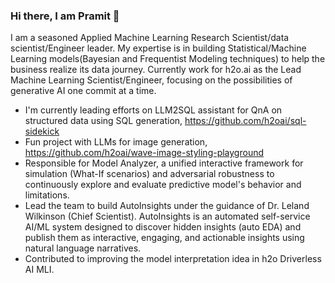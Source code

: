 ### Hi there, I am Pramit 👋
I am a seasoned Applied Machine Learning Research Scientist/data scientist/Engineer leader.
My expertise is in building Statistical/Machine Learning models(Bayesian and Frequentist Modeling techniques) to help the business realize its data journey. 
Currently work for h2o.ai as the Lead Machine Learning Scientist/Engineer, focusing on the possibilities of generative AI one commit at a time.
- I'm currently leading efforts on LLM2SQL assistant for QnA on structured data using SQL generation, https://github.com/h2oai/sql-sidekick
- Fun project with LLMs for image generation, https://github.com/h2oai/wave-image-styling-playground
- Responsible for Model Analyzer, a unified interactive framework for simulation (What-If scenarios) and adversarial robustness to continuously explore and evaluate predictive model's behavior and limitations.
- Lead the team to build AutoInsights under the guidance of Dr. Leland Wilkinson (Chief Scientist). AutoInsights is an automated self-service AI/ML system designed to discover hidden insights (auto EDA) and publish them as interactive, engaging, and actionable insights using natural language narratives.
- Contributed to improving the model interpretation idea in h2o Driverless AI MLI.
<!--
**pramitchoudhary/pramitchoudhary** is a ✨ _special_ ✨ repository because its `README.md` (this file) appears on your GitHub profile.

Here are some ideas to get you started:

- 🔭 I'm currently leading efforts on LLM2SQL assistant for QnA on structured data using SQL generation.
- 🌱 I’m currently learning ...
- 👯 I’m looking to collaborate on ...
- 🤔 I’m looking for help with ...
- 💬 Ask me about ...
- 📫 How to reach me: ...
- 😄 Pronouns: ...
- ⚡ Fun fact: ...
-->
